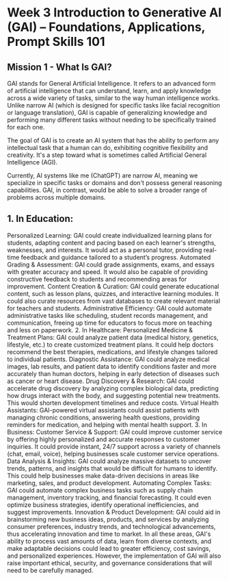# Week 3 Introduction to Generative AI (GAI) – Foundations, Applications, Prompt Skills 101

## Mission 1 - What Is GAI?

GAI stands for General Artificial Intelligence. 
It refers to an advanced form of artificial intelligence that can understand, learn, and apply knowledge across a wide variety of tasks, similar to the way human intelligence works. 
Unlike narrow AI (which is designed for specific tasks like facial recognition or language translation), GAI is capable of generalizing knowledge and performing many different tasks without needing to be specifically trained for each one.

The goal of GAI is to create an AI system that has the ability to perform any intellectual task that a human can do, exhibiting cognitive flexibility and creativity. 
It's a step toward what is sometimes called Artificial General Intelligence (AGI).

Currently, AI systems like me (ChatGPT) are narrow AI, meaning we specialize in specific tasks or domains and don't possess general reasoning capabilities. 
GAI, in contrast, would be able to solve a broader range of problems across multiple domains.

## 1. In Education:
Personalized Learning: GAI could create individualized learning plans for students, adapting content and pacing based on each learner's strengths, weaknesses, and interests. It would act as a personal tutor, providing real-time feedback and guidance tailored to a student’s progress.
Automated Grading & Assessment: GAI could grade assignments, exams, and essays with greater accuracy and speed. It would also be capable of providing constructive feedback to students and recommending areas for improvement.
Content Creation & Curation: GAI could generate educational content, such as lesson plans, quizzes, and interactive learning modules. It could also curate resources from vast databases to create relevant material for teachers and students.
Administrative Efficiency: GAI could automate administrative tasks like scheduling, student records management, and communication, freeing up time for educators to focus more on teaching and less on paperwork.
2. In Healthcare:
Personalized Medicine & Treatment Plans: GAI could analyze patient data (medical history, genetics, lifestyle, etc.) to create customized treatment plans. It could help doctors recommend the best therapies, medications, and lifestyle changes tailored to individual patients.
Diagnostic Assistance: GAI could analyze medical images, lab results, and patient data to identify conditions faster and more accurately than human doctors, helping in early detection of diseases such as cancer or heart disease.
Drug Discovery & Research: GAI could accelerate drug discovery by analyzing complex biological data, predicting how drugs interact with the body, and suggesting potential new treatments. This would shorten development timelines and reduce costs.
Virtual Health Assistants: GAI-powered virtual assistants could assist patients with managing chronic conditions, answering health questions, providing reminders for medication, and helping with mental health support.
3. In Business:
Customer Service & Support: GAI could improve customer service by offering highly personalized and accurate responses to customer inquiries. It could provide instant, 24/7 support across a variety of channels (chat, email, voice), helping businesses scale customer service operations.
Data Analysis & Insights: GAI could analyze massive datasets to uncover trends, patterns, and insights that would be difficult for humans to identify. This could help businesses make data-driven decisions in areas like marketing, sales, and product development.
Automating Complex Tasks: GAI could automate complex business tasks such as supply chain management, inventory tracking, and financial forecasting. It could even optimize business strategies, identify operational inefficiencies, and suggest improvements.
Innovation & Product Development: GAI could aid in brainstorming new business ideas, products, and services by analyzing consumer preferences, industry trends, and technological advancements, thus accelerating innovation and time to market.
In all these areas, GAI's ability to process vast amounts of data, learn from diverse contexts, and make adaptable decisions could lead to greater efficiency, cost savings, and personalized experiences. However, the implementation of GAI will also raise important ethical, security, and governance considerations that will need to be carefully managed.





